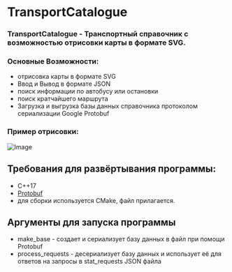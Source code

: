 # TransportCatalogue

### TransportCatalogue - Транспортный справочник с возможностью отрисовки карты в формате SVG.

### Основные Возможности: 
- отрисовка карты в формате SVG
- Ввод и Вывод в формате JSON
- поиск информации по автобусу или остановки
- поиск кратчайшего маршрута
- Загрузка и выгрузка базы данных справочника протоколом сериализации Google Protobuf

### Пример отрисовки: 
![Image](https://user-images.githubusercontent.com/91457540/197426288-9e56e04b-82de-4071-8a19-db4d3234eed0.png)
## Требования для развёртывания программы:
- C++17
- [Protobuf](https://github.com/protocolbuffers/protobuf/releases)
- для сборки используется CMake, файл прилагается.


## Аргументы для запуска программы
- make_base - создает и сериализует базу данных в файл при помощи Protobuf
- process_requests - десериализует базу данных и использует её для ответов на запросы в stat_requests JSON файла

